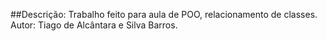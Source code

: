 
##Descrição: Trabalho feito para aula de POO, relacionamento de classes.
Autor: Tiago de Alcântara e Silva Barros.